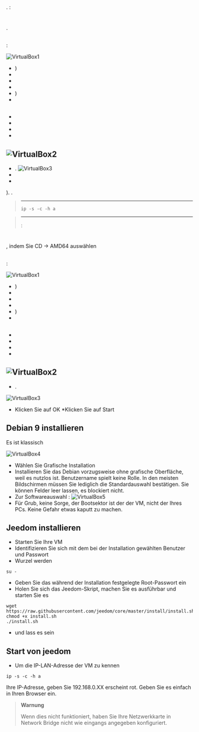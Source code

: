 # 

.  :

## 

 [](https://download.virtualbox.org/virtualbox/6.1.6/VirtualBox-6.1.6-137129-Win.exe)

# 

 [](https://images.jeedom.com/x86-64/).

## 

 :

![VirtualBox1](images/VirtualBox1.PNG)

-   )
-   
-   
-   
-   )
-   

## 

-   
-   
-   
-   
![VirtualBox2](images/VirtualBox2.PNG)
-   
-   .
![VirtualBox3](images/VirtualBox3.PNG)
-   
-   

). .

>****
>
> ``ip -s -c -h a``

> ****
>
>  :  

 [](https://doc.jeedom.com/de_DE/premiers-pas/index)

# 

## 

 [](https://www.debian.org/CD/http-ftp/), indem Sie CD -> AMD64 auswählen

## 

 :

![VirtualBox1](images/VirtualBox1.PNG)

-   )
-   
-   
-   
-   )
-   

## 

-   
-   
-   
-   
![VirtualBox2](images/VirtualBox2.PNG)
-   
-   .

![VirtualBox3](images/VirtualBox3.PNG)

-   Klicken Sie auf OK \*Klicken Sie auf Start

## Debian 9 installieren

Es ist klassisch

![VirtualBox4](images/VirtualBox4.PNG)

-   Wählen Sie Grafische Installation
-   Installieren Sie das Debian vorzugsweise ohne grafische Oberfläche, weil es nutzlos ist. Benutzername spielt keine Rolle. In den meisten Bildschirmen müssen Sie lediglich die Standardauswahl bestätigen. Sie können Felder leer lassen, es blockiert nicht.
-   Zur Softwareauswahl :
![VirtualBox5](images/VirtualBox5.PNG)
-   Für Grub, keine Sorge, der Bootsektor ist der der VM, nicht der Ihres PCs. Keine Gefahr etwas kaputt zu machen.

## Jeedom installieren

-   Starten Sie Ihre VM
-   Identifizieren Sie sich mit dem bei der Installation gewählten Benutzer und Passwort
-   Wurzel werden

``su -``

-   Geben Sie das während der Installation festgelegte Root-Passwort ein
-   Holen Sie sich das Jeedom-Skript, machen Sie es ausführbar und starten Sie es

````
wget https://raw.githubusercontent.com/jeedom/core/master/install/install.sh
chmod +x install.sh
./install.sh
````

-   und lass es sein

## Start von jeedom

-   Um die IP-LAN-Adresse der VM zu kennen

````
ip -s -c -h a
````

Ihre IP-Adresse, geben Sie 192.168.0.XX erscheint rot. Geben Sie es einfach in Ihren Browser ein.

> **Warnung**
>
> Wenn dies nicht funktioniert, haben Sie Ihre Netzwerkkarte in Network Bridge nicht wie eingangs angegeben konfiguriert.

 [](https://doc.jeedom.com/de_DE/premiers-pas/index)
